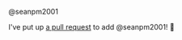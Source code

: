 @seanpm2001 

I've put up [a pull request](https://github.com/seanpm2001/My-Linux-setup/pull/3) to add @seanpm2001! :tada:
